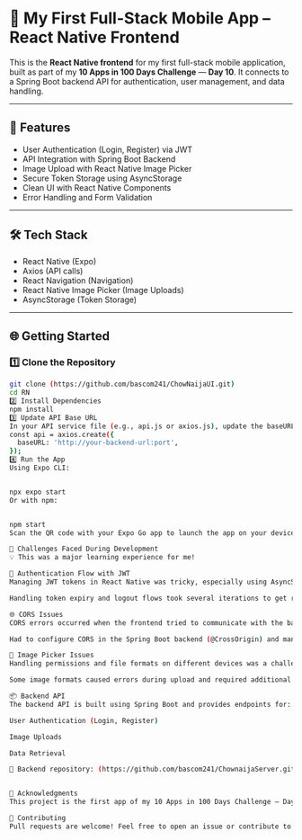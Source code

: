 # 📱 My First Full-Stack Mobile App – React Native Frontend

This is the **React Native frontend** for my first full-stack mobile application, built as part of my **10 Apps in 100 Days Challenge** — **Day 10**. It connects to a Spring Boot backend API for authentication, user management, and data handling.

---

## 🚀 Features

- User Authentication (Login, Register) via JWT
- API Integration with Spring Boot Backend
- Image Upload with React Native Image Picker
- Secure Token Storage using AsyncStorage
- Clean UI with React Native Components
- Error Handling and Form Validation

---

## 🛠️ Tech Stack

- React Native (Expo)
- Axios (API calls)
- React Navigation (Navigation)
- React Native Image Picker (Image Uploads)
- AsyncStorage (Token Storage)

---

## 🌐 Getting Started

### 1️⃣ Clone the Repository

```bash
git clone (https://github.com/bascom241/ChowNaijaUI.git)
cd RN
2️⃣ Install Dependencies
npm install
3️⃣ Update API Base URL
In your API service file (e.g., api.js or axios.js), update the baseURL to match your backend:
const api = axios.create({
  baseURL: 'http://your-backend-url:port',
});
4️⃣ Run the App
Using Expo CLI:


npx expo start
Or with npm:


npm start
Scan the QR code with your Expo Go app to launch the app on your device.

🐛 Challenges Faced During Development
💡 This was a major learning experience for me!

🧩 Authentication Flow with JWT
Managing JWT tokens in React Native was tricky, especially using AsyncStorage for token persistence and auto-login.

Handling token expiry and logout flows took several iterations to get right.

🌐 CORS Issues
CORS errors occurred when the frontend tried to communicate with the backend.

Had to configure CORS in the Spring Boot backend (@CrossOrigin) and manage allowed origins.

📸 Image Picker Issues
Handling permissions and file formats on different devices was a challenge.

Some image formats caused errors during upload and required additional testing.

📦 Backend API
The backend API is built using Spring Boot and provides endpoints for:

User Authentication (Login, Register)

Image Uploads

Data Retrieval

🔗 Backend repository: (https://github.com/bascom241/ChownaijaServer.git)


🙌 Acknowledgments
This project is the first app of my 10 Apps in 100 Days Challenge — Day 10. It has been an incredible journey, tackling real-world problems and learning new technologies.

🤝 Contributing
Pull requests are welcome! Feel free to open an issue or contribute to the project.

